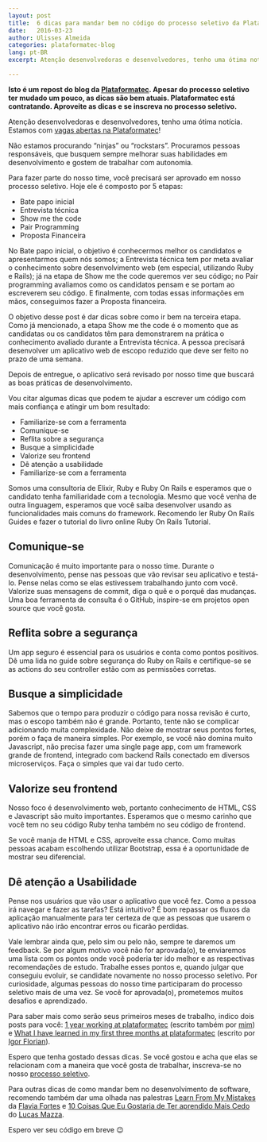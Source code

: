 ```yaml
---
layout: post
title:  6 dicas para mandar bem no código do processo seletivo da Plataformatec
date:   2016-03-23
author: Ulisses Almeida
categories: plataformatec-blog
lang: pt-BR
excerpt: Atenção desenvolvedoras e desenvolvedores, tenho uma ótima notícia. Estamos com vagas abertas na Plataformatec!

---
```


__Isto é um repost do blog da [Plataformatec](http://blog.plataformatec.com.br/2016/03/6-dicas-para-mandar-bem-no-codigo-do-processo-seletivo-da-plataformatec/). Apesar do processo seletivo ter mudado um pouco, as dicas são bem atuais. Plataformatec está contratando. Aproveite as dicas e se inscreva no processo seletivo.__

Atenção desenvolvedoras e desenvolvedores, tenho uma ótima notícia. Estamos com [vagas abertas na Plataformatec](http://careers.plataformatec.com.br/)!

Não estamos procurando “ninjas” ou “rockstars”. Procuramos pessoas responsáveis, que busquem sempre melhorar suas habilidades em desenvolvimento e gostem de trabalhar com autonomia.

Para fazer parte do nosso time, você precisará ser aprovado em nosso processo seletivo. Hoje ele é composto por 5 etapas:

* Bate papo inicial
* Entrevista técnica
* Show me the code
* Pair Programming
* Proposta Financeira

No Bate papo inicial, o objetivo é conhecermos melhor os candidatos e apresentarmos quem nós somos; a Entrevista técnica tem por meta avaliar o conhecimento sobre desenvolvimento web (em especial, utilizando Ruby e Rails); já na etapa de Show me the code queremos ver seu código; no Pair programming avaliamos como os candidatos pensam e se portam ao escreverem seu código. E finalmente, com todas essas informações em mãos, conseguimos fazer a Proposta financeira.

O objetivo desse post é dar dicas sobre como ir bem na terceira etapa. Como já mencionado, a etapa Show me the code é o momento que as candidatas ou os candidatos têm para demonstrarem na prática o conhecimento avaliado durante a Entrevista técnica. A pessoa precisará desenvolver um aplicativo web de escopo reduzido que deve ser feito no prazo de uma semana.

Depois de entregue, o aplicativo será revisado por nosso time que buscará as boas práticas de desenvolvimento.

Vou citar algumas dicas que podem te ajudar a escrever um código com mais confiança e atingir um bom resultado:

* Familiarize-se com a ferramenta
* Comunique-se
* Reflita sobre a segurança
* Busque a simplicidade
* Valorize seu frontend
* Dê atenção a usabilidade
* Familiarize-se com a ferramenta

Somos uma consultoria de Elixir, Ruby e Ruby On Rails e esperamos que o candidato tenha familiaridade com a tecnologia. Mesmo que você venha de outra linguagem, esperamos que você saiba desenvolver usando as funcionalidades mais comuns do framework. Recomendo ler Ruby On Rails Guides e fazer o tutorial do livro online Ruby On Rails Tutorial.

## Comunique-se

Comunicação é muito importante para o nosso time. Durante o desenvolvimento, pense nas pessoas que vão revisar seu aplicativo e testá-lo. Pense nelas como se elas estivessem trabalhando junto com você. Valorize suas mensagens de commit, diga o quê e o porquê das mudanças. Uma boa ferramenta de consulta é o GitHub, inspire-se em projetos open source que você gosta.

## Reflita sobre a segurança

Um app seguro é essencial para os usuários e conta como pontos positivos. Dê uma lida no guide sobre segurança do Ruby on Rails e certifique-se se as actions do seu controller estão com as permissões corretas.

## Busque a simplicidade

Sabemos que o tempo para produzir o código para nossa revisão é curto, mas o escopo também não é grande. Portanto, tente não se complicar adicionando muita complexidade. Não deixe de mostrar seus pontos fortes, porém o faça de maneira simples. Por exemplo, se você não domina muito Javascript, não precisa fazer uma single page app, com um framework grande de frontend, integrado com backend Rails conectado em diversos microserviços. Faça o simples que vai dar tudo certo.

## Valorize seu frontend

Nosso foco é desenvolvimento web, portanto conhecimento de HTML, CSS e Javascript são muito importantes. Esperamos que o mesmo carinho que você tem no seu código Ruby tenha também no seu código de frontend.

Se você manja de HTML e CSS, aproveite essa chance. Como muitas pessoas acabam escolhendo utilizar Bootstrap, essa é a oportunidade de mostrar seu diferencial.

## Dê atenção a Usabilidade

Pense nos usuários que vão usar o aplicativo que você fez. Como a pessoa irá navegar e fazer as tarefas? Está intuitivo? É bom repassar os fluxos da aplicação manualmente para ter certeza de que as pessoas que usarem o aplicativo não irão encontrar erros ou ficarão perdidas.

Vale lembrar ainda que, pelo sim ou pelo não, sempre te daremos um feedback. Se por algum motivo você não for aprovada(o), te enviaremos uma lista com os pontos onde você poderia ter ido melhor e as respectivas recomendações de estudo. Trabalhe esses pontos e, quando julgar que conseguiu evoluir, se candidate novamente no nosso processo seletivo. Por curiosidade, algumas pessoas do nosso time participaram do processo seletivo mais de uma vez. Se você for aprovada(o), prometemos muitos desafios e aprendizado.

Para saber mais como serão seus primeiros meses de trabalho, indico dois posts para você: [1 year working at plataformatec](http://blog.plataformatec.com.br/2014/05/1-year-working-at-plataformatec/) (escrito também por [mim](https://twitter.com/ulissesalmeida)) e [What I have learned in my first three months at plataformatec](http://blog.plataformatec.com.br/2015/04/what-i-have-learned-in-my-first-three-months-at-plataformatec/) (escrito por [Igor Florian](https://twitter.com/igorflorianfs)).

Espero que tenha gostado dessas dicas. Se você gostou e acha que elas se relacionam com a maneira que você gosta de trabalhar, inscreva-se no nosso [processo seletivo](http://careers.plataformatec.com.br/).

Para outras dicas de como mandar bem no desenvolvimento de software, recomendo também dar uma olhada nas palestras [Learn From My Mistakes](https://speakerdeck.com/flaviafortes/rubyconf-2015-learn-from-my-mistakes) da [Flavia Fortes](https://twitter.com/FlaFortes) e [10 Coisas Que Eu Gostaria de Ter aprendido Mais Cedo](https://speakerdeck.com/lucas/10-coisas-que-eu-gostaria-de-ter-aprendido-mais-cedo) do [Lucas Mazza](https://twitter.com/lucasmazza).

Espero ver seu código em breve 😉
